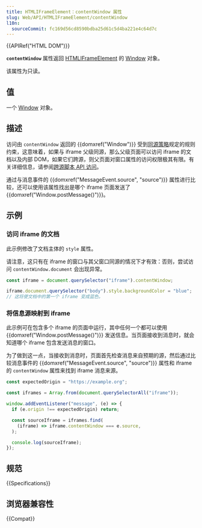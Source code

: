 ```yaml
---
title: HTMLIFrameElement：contentWindow 属性
slug: Web/API/HTMLIFrameElement/contentWindow
l10n:
  sourceCommit: fc169d56cd8590bdba25d61c5d4ba221e4c64d7c
---
```


{{APIRef("HTML DOM")}}

**`contentWindow`** 属性返回 [HTMLIFrameElement](/zh-CN/docs/Web/API/HTMLIFrameElement) 的 [Window](/zh-CN/docs/Web/API/Window) 对象。

该属性为只读。

## 值

一个 [Window](/zh-CN/docs/Web/API/Window) 对象。

## 描述

访问由 `contentWindow` 返回的 {{domxref("Window")}} 受到[同源策略](/zh-CN/docs/Web/Security/Same-origin_policy)规定的规则约束，这意味着，如果与 iframe 父级同源，那么父级页面可以访问 iframe 的文档以及内部 DOM，如果它们跨源，则父页面对窗口属性的访问权限极其有限。有关详细信息，请参阅[跨源脚本 API 访问](/zh-CN/docs/Web/Security/Same-origin_policy#cross-origin_script_api_access)。

通过与消息事件的 {{domxref("MessageEvent.source", "source")}} 属性进行比较，还可以使用该属性找出是哪个 iframe 页面发送了 {{domxref("Window.postMessage()")}}。

## 示例

### 访问 iframe 的文档

此示例修改了文档主体的 `style` 属性。

请注意，这只有在 iframe 的窗口与其父窗口同源的情况下才有效：否则，尝试访问 `contentWindow.document` 会出现异常。

```js
const iframe = document.querySelector("iframe").contentWindow;

iframe.document.querySelector("body").style.backgroundColor = "blue";
// 这将使文档中的第一个 iframe 变成蓝色。
```

### 将信息源映射到 iframe

此示例可在包含多个 iframe 的页面中运行，其中任何一个都可以使用 {{domxref("Window.postMessage()")}} 发送信息。当页面接收到消息时，就会知道哪个 iframe 包含发送消息的窗口。

为了做到这一点，当接收到消息时，页面首先检查消息来自预期的源，然后通过比较消息事件的 {{domxref("MessageEvent.source", "source")}} 属性和 iframe 的 `contentWindow` 属性来找到 iframe 消息来源。

```js
const expectedOrigin = "https://example.org";

const iframes = Array.from(document.querySelectorAll("iframe"));

window.addEventListener("message", (e) => {
  if (e.origin !== expectedOrigin) return;

  const sourceIframe = iframes.find(
    (iframe) => iframe.contentWindow === e.source,
  );

  console.log(sourceIframe);
});
```

## 规范

{{Specifications}}

## 浏览器兼容性

{{Compat}}
